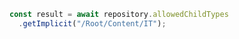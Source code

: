 ```javascript
const result = await repository.allowedChildTypes
  .getImplicit("/Root/Content/IT");
```
